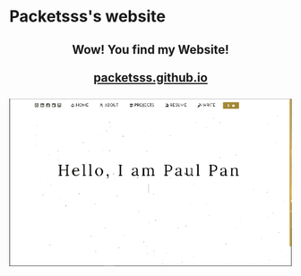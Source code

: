 # Packetsss's website

<h2 align="center">
  Wow! You find my Website!<br/><br/>
  <a href="https://packetsss.github.io/" target="_blank">packetsss.github.io</a>
  <br/><br/>
  <img src="demo/website.gif">
</h2>

